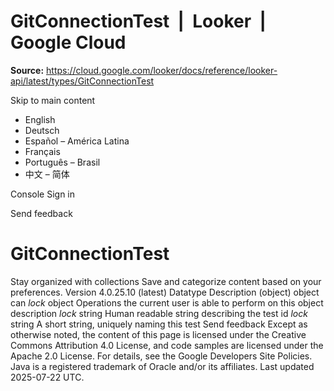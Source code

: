 # GitConnectionTest  |  Looker  |  Google Cloud

**Source:** https://cloud.google.com/looker/docs/reference/looker-api/latest/types/GitConnectionTest

Skip to main content 


  * English
  * Deutsch
  * Español – América Latina
  * Français
  * Português – Brasil
  * 中文 – 简体

Console  Sign in


Send feedback 
#  GitConnectionTest
Stay organized with collections  Save and categorize content based on your preferences. 
Version 4.0.25.10 (latest) 
Datatype
Description
(object)
object 
can
_lock_
object 
Operations the current user is able to perform on this object
description
_lock_
string 
Human readable string describing the test
id
_lock_
string 
A short string, uniquely naming this test
Send feedback 
Except as otherwise noted, the content of this page is licensed under the Creative Commons Attribution 4.0 License, and code samples are licensed under the Apache 2.0 License. For details, see the Google Developers Site Policies. Java is a registered trademark of Oracle and/or its affiliates.
Last updated 2025-07-22 UTC.


